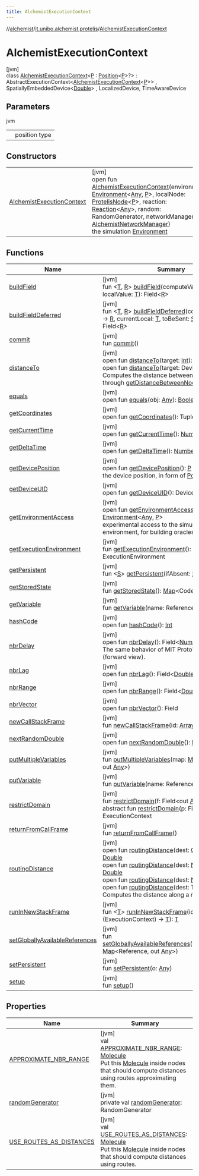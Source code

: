 ```yaml
---
title: AlchemistExecutionContext
---
```

//[alchemist](../../../index.html)/[it.unibo.alchemist.protelis](../index.html)/[AlchemistExecutionContext](index.html)



# AlchemistExecutionContext



[jvm]\
class [AlchemistExecutionContext](index.html)<[P](index.html) : [Position](../../it.unibo.alchemist.model.interfaces/-position/index.html)<[P](index.html)>?> : AbstractExecutionContext<[AlchemistExecutionContext](index.html)<[P](index.html)>> , SpatiallyEmbeddedDevice<[Double](https://docs.oracle.com/javase/8/docs/api/java/lang/Double.html)> , LocalizedDevice, TimeAwareDevice



## Parameters


jvm

| | |
|---|---|
| <P> | position type |



## Constructors


| | |
|---|---|
| [AlchemistExecutionContext](-alchemist-execution-context.html) | [jvm]<br>open fun [AlchemistExecutionContext](-alchemist-execution-context.html)(environment: [Environment](../../it.unibo.alchemist.model.interfaces/-environment/index.html)<[Any](https://kotlinlang.org/api/latest/jvm/stdlib/kotlin/-any/index.html), [P](index.html)>, localNode: [ProtelisNode](../../it.unibo.alchemist.model.implementations.nodes/-protelis-node/index.html)<[P](index.html)>, reaction: [Reaction](../../it.unibo.alchemist.model.interfaces/-reaction/index.html)<[Any](https://kotlinlang.org/api/latest/jvm/stdlib/kotlin/-any/index.html)>, random: RandomGenerator, networkManager: [AlchemistNetworkManager](../-alchemist-network-manager/index.html))<br>the simulation [Environment](../../it.unibo.alchemist.model.interfaces/-environment/index.html) |


## Functions


| Name | Summary |
|---|---|
| [buildField](index.html#1729644764%2FFunctions%2F-134779887) | [jvm]<br>fun <[T](index.html#1729644764%2FFunctions%2F-134779887), [R](index.html#1729644764%2FFunctions%2F-134779887)> [buildField](index.html#1729644764%2FFunctions%2F-134779887)(computeValue: ([T](../../it.unibo.alchemist.model.implementations.conditions/-abstract-condition/index.html)) -> [R](index.html#1729644764%2FFunctions%2F-134779887), localValue: [T](../../it.unibo.alchemist.model.implementations.conditions/-abstract-condition/index.html)): Field<[R](index.html#1729644764%2FFunctions%2F-134779887)> |
| [buildFieldDeferred](index.html#819827614%2FFunctions%2F-134779887) | [jvm]<br>fun <[T](index.html#819827614%2FFunctions%2F-134779887), [R](index.html#819827614%2FFunctions%2F-134779887)> [buildFieldDeferred](index.html#819827614%2FFunctions%2F-134779887)(computeValue: ([T](../../it.unibo.alchemist.model.implementations.conditions/-abstract-condition/index.html)) -> [R](index.html#1729644764%2FFunctions%2F-134779887), currentLocal: [T](../../it.unibo.alchemist.model.implementations.conditions/-abstract-condition/index.html), toBeSent: [Supplier](https://docs.oracle.com/javase/8/docs/api/java/util/function/Supplier.html)<[T](../../it.unibo.alchemist.model.implementations.conditions/-abstract-condition/index.html)>): Field<[R](index.html#1729644764%2FFunctions%2F-134779887)> |
| [commit](index.html#-1965213452%2FFunctions%2F-134779887) | [jvm]<br>fun [commit](index.html#-1965213452%2FFunctions%2F-134779887)() |
| [distanceTo](distance-to.html) | [jvm]<br>open fun [distanceTo](distance-to.html)(target: [Int](https://kotlinlang.org/api/latest/jvm/stdlib/kotlin/-int/index.html)): [Double](https://kotlinlang.org/api/latest/jvm/stdlib/kotlin/-double/index.html)<br>open fun [distanceTo](distance-to.html)(target: DeviceUID): [Double](https://kotlinlang.org/api/latest/jvm/stdlib/kotlin/-double/index.html)<br>Computes the distance between two nodes, through [getDistanceBetweenNodes](../../it.unibo.alchemist.model.interfaces/-environment/get-distance-between-nodes.html). |
| [equals](equals.html) | [jvm]<br>open fun [equals](equals.html)(obj: [Any](https://kotlinlang.org/api/latest/jvm/stdlib/kotlin/-any/index.html)): [Boolean](https://kotlinlang.org/api/latest/jvm/stdlib/kotlin/-boolean/index.html) |
| [getCoordinates](get-coordinates.html) | [jvm]<br>open fun [getCoordinates](get-coordinates.html)(): Tuple |
| [getCurrentTime](get-current-time.html) | [jvm]<br>open fun [getCurrentTime](get-current-time.html)(): [Number](https://docs.oracle.com/javase/8/docs/api/java/lang/Number.html) |
| [getDeltaTime](index.html#323610300%2FFunctions%2F-134779887) | [jvm]<br>open fun [getDeltaTime](index.html#323610300%2FFunctions%2F-134779887)(): [Number](https://docs.oracle.com/javase/8/docs/api/java/lang/Number.html) |
| [getDevicePosition](get-device-position.html) | [jvm]<br>open fun [getDevicePosition](get-device-position.html)(): [P](index.html)<br>the device position, in form of [Position](../../it.unibo.alchemist.model.interfaces/-position/index.html) |
| [getDeviceUID](get-device-u-i-d.html) | [jvm]<br>open fun [getDeviceUID](get-device-u-i-d.html)(): DeviceUID |
| [getEnvironmentAccess](get-environment-access.html) | [jvm]<br>open fun [getEnvironmentAccess](get-environment-access.html)(): [Environment](../../it.unibo.alchemist.model.interfaces/-environment/index.html)<[Any](https://kotlinlang.org/api/latest/jvm/stdlib/kotlin/-any/index.html), [P](index.html)><br>experimental access to the simulated environment, for building oracles |
| [getExecutionEnvironment](index.html#820522942%2FFunctions%2F-134779887) | [jvm]<br>fun [getExecutionEnvironment](index.html#820522942%2FFunctions%2F-134779887)(): ExecutionEnvironment |
| [getPersistent](index.html#1845817213%2FFunctions%2F-134779887) | [jvm]<br>fun <[S](index.html#1845817213%2FFunctions%2F-134779887)> [getPersistent](index.html#1845817213%2FFunctions%2F-134779887)(ifAbsent: [Supplier](https://docs.oracle.com/javase/8/docs/api/java/util/function/Supplier.html)<[S](index.html#1845817213%2FFunctions%2F-134779887)>): [S](index.html#1845817213%2FFunctions%2F-134779887) |
| [getStoredState](index.html#-2085107245%2FFunctions%2F-134779887) | [jvm]<br>fun [getStoredState](index.html#-2085107245%2FFunctions%2F-134779887)(): [Map](https://docs.oracle.com/javase/8/docs/api/java/util/Map.html)<CodePath, [Any](https://kotlinlang.org/api/latest/jvm/stdlib/kotlin/-any/index.html)> |
| [getVariable](index.html#357308502%2FFunctions%2F-134779887) | [jvm]<br>fun [getVariable](index.html#357308502%2FFunctions%2F-134779887)(name: Reference): [Any](https://kotlinlang.org/api/latest/jvm/stdlib/kotlin/-any/index.html) |
| [hashCode](hash-code.html) | [jvm]<br>open fun [hashCode](hash-code.html)(): [Int](https://kotlinlang.org/api/latest/jvm/stdlib/kotlin/-int/index.html) |
| [nbrDelay](nbr-delay.html) | [jvm]<br>open fun [nbrDelay](nbr-delay.html)(): Field<[Number](https://docs.oracle.com/javase/8/docs/api/java/lang/Number.html)><br>The same behavior of MIT Proto's nbrdelay (forward view). |
| [nbrLag](nbr-lag.html) | [jvm]<br>open fun [nbrLag](nbr-lag.html)(): Field<[Double](https://docs.oracle.com/javase/8/docs/api/java/lang/Double.html)> |
| [nbrRange](nbr-range.html) | [jvm]<br>open fun [nbrRange](nbr-range.html)(): Field<[Double](https://docs.oracle.com/javase/8/docs/api/java/lang/Double.html)> |
| [nbrVector](nbr-vector.html) | [jvm]<br>open fun [nbrVector](nbr-vector.html)(): Field<Tuple> |
| [newCallStackFrame](index.html#-1810580144%2FFunctions%2F-134779887) | [jvm]<br>fun [newCallStackFrame](index.html#-1810580144%2FFunctions%2F-134779887)(id: [Array](https://kotlinlang.org/api/latest/jvm/stdlib/kotlin/-array/index.html)<[Byte](https://kotlinlang.org/api/latest/jvm/stdlib/kotlin/-byte/index.html)>) |
| [nextRandomDouble](next-random-double.html) | [jvm]<br>open fun [nextRandomDouble](next-random-double.html)(): [Double](https://kotlinlang.org/api/latest/jvm/stdlib/kotlin/-double/index.html) |
| [putMultipleVariables](index.html#-1832710005%2FFunctions%2F-134779887) | [jvm]<br>fun [putMultipleVariables](index.html#-1832710005%2FFunctions%2F-134779887)(map: [Map](https://docs.oracle.com/javase/8/docs/api/java/util/Map.html)<Reference, out [Any](https://kotlinlang.org/api/latest/jvm/stdlib/kotlin/-any/index.html)>) |
| [putVariable](index.html#-2122810385%2FFunctions%2F-134779887) | [jvm]<br>fun [putVariable](index.html#-2122810385%2FFunctions%2F-134779887)(name: Reference, value: [Any](https://kotlinlang.org/api/latest/jvm/stdlib/kotlin/-any/index.html)) |
| [restrictDomain](index.html#-89206816%2FFunctions%2F-134779887) | [jvm]<br>fun [restrictDomain](index.html#-89206816%2FFunctions%2F-134779887)(f: Field<out [Any](https://kotlinlang.org/api/latest/jvm/stdlib/kotlin/-any/index.html)>): [S](index.html#1845817213%2FFunctions%2F-134779887)<br>abstract fun [restrictDomain](index.html#1459682554%2FFunctions%2F-134779887)(p: Field<out [Any](https://kotlinlang.org/api/latest/jvm/stdlib/kotlin/-any/index.html)>): ExecutionContext |
| [returnFromCallFrame](index.html#1240485818%2FFunctions%2F-134779887) | [jvm]<br>fun [returnFromCallFrame](index.html#1240485818%2FFunctions%2F-134779887)() |
| [routingDistance](routing-distance.html) | [jvm]<br>open fun [routingDistance](routing-distance.html)(dest: [GeoPosition](../../it.unibo.alchemist.model.interfaces/-geo-position/index.html)): [Double](https://kotlinlang.org/api/latest/jvm/stdlib/kotlin/-double/index.html)<br>open fun [routingDistance](routing-distance.html)(dest: [Node](../../it.unibo.alchemist.model.interfaces/-node/index.html)<[Any](https://kotlinlang.org/api/latest/jvm/stdlib/kotlin/-any/index.html)>): [Double](https://kotlinlang.org/api/latest/jvm/stdlib/kotlin/-double/index.html)<br>open fun [routingDistance](routing-distance.html)(dest: [Number](https://docs.oracle.com/javase/8/docs/api/java/lang/Number.html)): [Double](https://kotlinlang.org/api/latest/jvm/stdlib/kotlin/-double/index.html)<br>open fun [routingDistance](routing-distance.html)(dest: Tuple): [Double](https://kotlinlang.org/api/latest/jvm/stdlib/kotlin/-double/index.html)<br>Computes the distance along a map. |
| [runInNewStackFrame](index.html#-22757318%2FFunctions%2F-134779887) | [jvm]<br>fun <[T](index.html#-22757318%2FFunctions%2F-134779887)> [runInNewStackFrame](index.html#-22757318%2FFunctions%2F-134779887)(id: [Int](https://kotlinlang.org/api/latest/jvm/stdlib/kotlin/-int/index.html), operation: (ExecutionContext) -> [T](../../it.unibo.alchemist.model.implementations.conditions/-abstract-condition/index.html)): [T](../../it.unibo.alchemist.model.implementations.conditions/-abstract-condition/index.html) |
| [setGloballyAvailableReferences](index.html#-361806%2FFunctions%2F-134779887) | [jvm]<br>fun [setGloballyAvailableReferences](index.html#-361806%2FFunctions%2F-134779887)(knownFunctions: [Map](https://docs.oracle.com/javase/8/docs/api/java/util/Map.html)<Reference, out [Any](https://kotlinlang.org/api/latest/jvm/stdlib/kotlin/-any/index.html)>) |
| [setPersistent](index.html#415770115%2FFunctions%2F-134779887) | [jvm]<br>fun [setPersistent](index.html#415770115%2FFunctions%2F-134779887)(o: [Any](https://kotlinlang.org/api/latest/jvm/stdlib/kotlin/-any/index.html)) |
| [setup](index.html#-1430719598%2FFunctions%2F-134779887) | [jvm]<br>fun [setup](index.html#-1430719598%2FFunctions%2F-134779887)() |


## Properties


| Name | Summary |
|---|---|
| [APPROXIMATE_NBR_RANGE](-a-p-p-r-o-x-i-m-a-t-e_-n-b-r_-r-a-n-g-e.html) | [jvm]<br>val [APPROXIMATE_NBR_RANGE](-a-p-p-r-o-x-i-m-a-t-e_-n-b-r_-r-a-n-g-e.html): [Molecule](../../it.unibo.alchemist.model.interfaces/-molecule/index.html)<br>Put this [Molecule](../../it.unibo.alchemist.model.interfaces/-molecule/index.html) inside nodes that should compute distances using routes approximating them. |
| [randomGenerator](random-generator.html) | [jvm]<br>private val [randomGenerator](random-generator.html): RandomGenerator |
| [USE_ROUTES_AS_DISTANCES](-u-s-e_-r-o-u-t-e-s_-a-s_-d-i-s-t-a-n-c-e-s.html) | [jvm]<br>val [USE_ROUTES_AS_DISTANCES](-u-s-e_-r-o-u-t-e-s_-a-s_-d-i-s-t-a-n-c-e-s.html): [Molecule](../../it.unibo.alchemist.model.interfaces/-molecule/index.html)<br>Put this [Molecule](../../it.unibo.alchemist.model.interfaces/-molecule/index.html) inside nodes that should compute distances using routes. |

